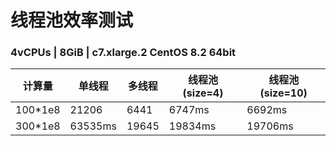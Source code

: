 # 线程池效率测试
### 4vCPUs | 8GiB | c7.xlarge.2 CentOS 8.2 64bit
| 计算量   | 单线程  | 多线程  | 线程池(size=4)  |线程池(size=10)  |
|  ----  | ----  | ----  | ----  | ----  |
| 100*1e8  | 21206 | 6441 | 6747ms | 6692ms |
| 300*1e8  | 63535ms | 19645 | 19834ms | 19706ms |